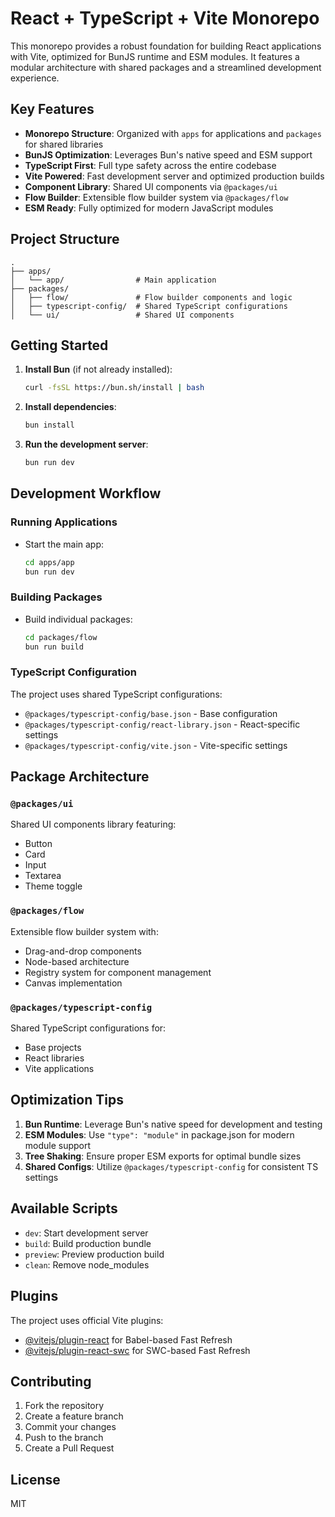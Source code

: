 # React + TypeScript + Vite Monorepo

This monorepo provides a robust foundation for building React applications with Vite, optimized for BunJS runtime and ESM modules. It features a modular architecture with shared packages and a streamlined development experience.

## Key Features

- **Monorepo Structure**: Organized with `apps` for applications and `packages` for shared libraries
- **BunJS Optimization**: Leverages Bun's native speed and ESM support
- **TypeScript First**: Full type safety across the entire codebase
- **Vite Powered**: Fast development server and optimized production builds
- **Component Library**: Shared UI components via `@packages/ui`
- **Flow Builder**: Extensible flow builder system via `@packages/flow`
- **ESM Ready**: Fully optimized for modern JavaScript modules

## Project Structure

```
.
├── apps/
│   └── app/                # Main application
├── packages/
│   ├── flow/               # Flow builder components and logic
│   ├── typescript-config/  # Shared TypeScript configurations
│   └── ui/                 # Shared UI components
```

## Getting Started

1. **Install Bun** (if not already installed):
   ```bash
   curl -fsSL https://bun.sh/install | bash
   ```

2. **Install dependencies**:
   ```bash
   bun install
   ```

3. **Run the development server**:
   ```bash
   bun run dev
   ```

## Development Workflow

### Running Applications
- Start the main app:
  ```bash
  cd apps/app
  bun run dev
  ```

### Building Packages
- Build individual packages:
  ```bash
  cd packages/flow
  bun run build
  ```

### TypeScript Configuration
The project uses shared TypeScript configurations:
- `@packages/typescript-config/base.json` - Base configuration
- `@packages/typescript-config/react-library.json` - React-specific settings
- `@packages/typescript-config/vite.json` - Vite-specific settings

## Package Architecture

### `@packages/ui`
Shared UI components library featuring:
- Button
- Card
- Input
- Textarea
- Theme toggle

### `@packages/flow`
Extensible flow builder system with:
- Drag-and-drop components
- Node-based architecture
- Registry system for component management
- Canvas implementation

### `@packages/typescript-config`
Shared TypeScript configurations for:
- Base projects
- React libraries
- Vite applications

## Optimization Tips

1. **Bun Runtime**: Leverage Bun's native speed for development and testing
2. **ESM Modules**: Use `"type": "module"` in package.json for modern module support
3. **Tree Shaking**: Ensure proper ESM exports for optimal bundle sizes
4. **Shared Configs**: Utilize `@packages/typescript-config` for consistent TS settings

## Available Scripts

- `dev`: Start development server
- `build`: Build production bundle
- `preview`: Preview production build
- `clean`: Remove node_modules

## Plugins

The project uses official Vite plugins:
- [@vitejs/plugin-react](https://github.com/vitejs/vite-plugin-react) for Babel-based Fast Refresh
- [@vitejs/plugin-react-swc](https://github.com/vitejs/vite-plugin-react-swc) for SWC-based Fast Refresh

## Contributing

1. Fork the repository
2. Create a feature branch
3. Commit your changes
4. Push to the branch
5. Create a Pull Request

## License

MIT
